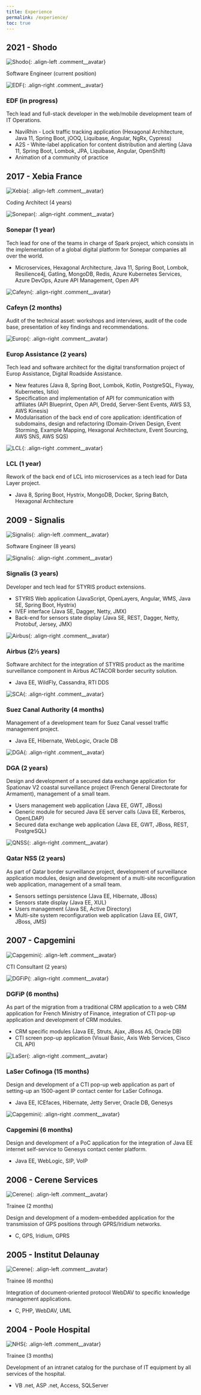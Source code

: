 ```yaml
---
title: Experience
permalink: /experience/
toc: true
---
```


## 2021 - Shodo

![Shodo](../assets/images/logo_shodo.png){: .align-left .comment__avatar}

Software Engineer (current position)

![EDF](../assets/images/logo_edf.png){: .align-right .comment__avatar}

### EDF (in progress)

Tech lead and full-stack developer in the web/mobile development team of IT Operations.

* NaviRhin - Lock traffic tracking application (Hexagonal Architecture, Java 11, Spring Boot, jOOQ, Liquibase, Angular, NgRx, Cypress)
* A2S - White-label application for content distribution and alerting (Java 11, Spring Boot, Lombok, JPA, Liquibase, Angular, OpenShift)
* Animation of a community of practice

## 2017 - Xebia France

![Xebia](../assets/images/logo_xebia.png){: .align-left .comment__avatar}

Coding Architect (4 years)

![Sonepar](../assets/images/logo_sonepar.png){: .align-right .comment__avatar}

### Sonepar (1 year)

Tech lead for one of the teams in charge of Spark project, which consists in the implementation of a global digital platform for Sonepar companies all over the world.

* Microservices, Hexagonal Architecture, Java 11, Spring Boot, Lombok, Resilience4j, Gatling, MongoDB, Redis, Azure Kubernetes Services, Azure DevOps, Azure API Management, Open API

![Cafeyn](../assets/images/logo_cafeyn.png){: .align-right .comment__avatar}

### Cafeyn (2 months)

Audit of the technical asset: workshops and interviews, audit of the code base, presentation of key findings and recommendations.

![Europ](../assets/images/logo_europ.png){: .align-right .comment__avatar}

### Europ Assistance (2 years)

Tech lead and software architect for the digital transformation project of Europ Assistance, Digital Roadside Assistance.

* New features (Java 8, Spring Boot, Lombok, Kotlin, PostgreSQL, Flyway, Kubernetes, Istio)
* Specification and implementation of API for communication with affiliates (API Blueprint, Open API, Dredd, Server-Sent Events, AWS S3, AWS Kinesis)
* Modularisation of the back end of core application: identification of subdomains, design and refactoring (Domain-Driven Design, Event Storming, Example Mapping, Hexagonal Architecture, Event Sourcing, AWS SNS, AWS SQS)

![LCL](../assets/images/logo_lcl.png){: .align-right .comment__avatar}

### LCL (1 year)

Rework of the back end of LCL into microservices as a tech lead for Data Layer project.

* Java 8, Spring Boot, Hystrix, MongoDB, Docker, Spring Batch, Hexagonal Architecture

## 2009 - Signalis

![Signalis](../assets/images/logo_signalis.png){: .align-left .comment__avatar}

Software Engineer (8 years)

![Signalis](../assets/images/logo_signalis.png){: .align-right .comment__avatar}

### Signalis (3 years)

Developer and tech lead for STYRIS product extensions.

* STYRIS Web application (JavaScript, OpenLayers, Angular, WMS, Java SE, Spring Boot, Hystrix)
* IVEF interface (Java SE, Dagger, Netty, JMX)
* Back-end for sensors state display (Java SE, REST, Dagger, Netty, Protobuf, Jersey, JMX)

![Airbus](../assets/images/logo_airbus.png){: .align-right .comment__avatar}

### Airbus (2½ years)

Software architect for the integration of STYRIS product as the maritime surveillance component in Airbus ACTACOR border security solution.

* Java EE, WildFly, Cassandra, RTI DDS

![SCA](../assets/images/logo_sca.png){: .align-right .comment__avatar}

### Suez Canal Authority (4 months)

Management of a development team for Suez Canal vessel traffic management project.

* Java EE, Hibernate, WebLogic, Oracle DB

![DGA](../assets/images/logo_dga.png){: .align-right .comment__avatar}

### DGA (2 years)

Design and development of a secured data exchange application for Spationav V2 coastal surveillance project (French General Directorate for Armament), management of a small team.

* Users management web application (Java EE, GWT, JBoss)
* Generic module for secured Java EE server calls (Java EE, Kerberos, OpenLDAP)
* Secured data exchange web application (Java EE, GWT, JBoss, REST, PostgreSQL)

![QNSS](../assets/images/logo_qatar.png){: .align-right .comment__avatar}

### Qatar NSS (2 years)

As part of Qatar border surveillance project, development of surveillance application modules, design and development of a multi-site reconfiguration web application, management of a small team.

* Sensors settings persistence (Java EE, Hibernate, JBoss)
* Sensors state display (Java EE, XUL)
* Users management (Java SE, Active Directory)
* Multi-site system reconfiguration web application (Java EE, GWT, JBoss, JMS)

## 2007 - Capgemini

![Capgemini](../assets/images/logo_capgemini.png){: .align-left .comment__avatar}

CTI Consultant (2 years)

![DGFiP](../assets/images/logo_dgfip.png){: .align-right .comment__avatar}

### DGFiP (6 months)

As part of the migration from a traditional CRM application to a web CRM application for French Ministry of Finance, integration of CTI pop-up application and development of CRM modules.

* CRM specific modules (Java EE, Struts, Ajax, JBoss AS, Oracle DB)
* CTI screen pop-up application (Visual Basic, Axis Web Services, Cisco CIL API)

![LaSer](../assets/images/logo_laser.png){: .align-right .comment__avatar}

### LaSer Cofinoga (15 months)

Design and development of a CTI pop-up web application as part of setting-up an 1500-agent IP contact center for LaSer Cofinoga.

* Java EE, ICEfaces, Hibernate, Jetty Server, Oracle DB, Genesys

![Capgemini](../assets/images/logo_capgemini.png){: .align-right .comment__avatar}

### Capgemini (6 months)

Design and development of a PoC application for the integration of Java EE internet self-service to Genesys contact center platform.

* Java EE, WebLogic, SIP, VoIP

## 2006 - Cerene Services

![Cerene](../assets/images/logo_cerene.png){: .align-left .comment__avatar}

Trainee (2 months)

Design and development of a modem-embedded application for the transmission of GPS positions through GPRS/Iridium networks.

* C, GPS, Iridium, GPRS

## 2005 - Institut Delaunay

![Cerene](../assets/images/logo_utt.png){: .align-left .comment__avatar}

Trainee (6 months)

Integration of document-oriented protocol WebDAV to specific knowledge management applications.

* C, PHP, WebDAV, UML

## 2004 - Poole Hospital

![NHS](../assets/images/logo_nhs.png){: .align-left .comment__avatar}

Trainee (3 months)

Development of an intranet catalog for the purchase of IT equipment by all services of the hospital.

* VB .net, ASP .net, Access, SQLServer